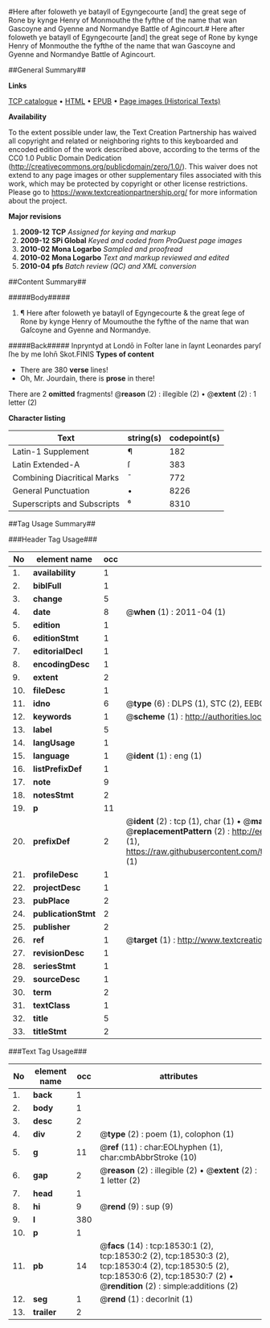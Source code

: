 #Here after foloweth ye batayll of Egyngecourte [and] the great sege of Rone by kynge Henry of Monmouthe the fyfthe of the name that wan Gascoyne and Gyenne and Normandye Battle of Agincourt.#
Here after foloweth ye batayll of Egyngecourte [and] the great sege of Rone by kynge Henry of Monmouthe the fyfthe of the name that wan Gascoyne and Gyenne and Normandye
Battle of Agincourt.

##General Summary##

**Links**

[TCP catalogue](http://www.ota.ox.ac.uk/tcp/)  • 
[HTML](http://tei.it.ox.ac.uk/tcp/Texts-HTML/free/A09/A09522.html)  • 
[EPUB](http://tei.it.ox.ac.uk/tcp/Texts-EPUB/free/A09/A09522.epub) • 
[Page images (Historical Texts)](https://historicaltexts.jisc.ac.uk/eebo-99853161e)

**Availability**

To the extent possible under law, the Text Creation Partnership has waived all copyright and related or neighboring rights to this keyboarded and encoded edition of the work described above, according to the terms of the CC0 1.0 Public Domain Dedication (http://creativecommons.org/publicdomain/zero/1.0/). This waiver does not extend to any page images or other supplementary files associated with this work, which may be protected by copyright or other license restrictions. Please go to https://www.textcreationpartnership.org/ for more information about the project.

**Major revisions**

1. __2009-12__ __TCP__ *Assigned for keying and markup*
1. __2009-12__ __SPi Global__ *Keyed and coded from ProQuest page images*
1. __2010-02__ __Mona Logarbo__ *Sampled and proofread*
1. __2010-02__ __Mona Logarbo__ *Text and markup reviewed and edited*
1. __2010-04__ __pfs__ *Batch review (QC) and XML conversion*

##Content Summary##

#####Body#####

1. ¶ Here after foloweth ye batayll of Egyngecourte & the great ſege of Rone by kynge Henry of Moumouthe the fyfthe of the name that wan Gaſcoyne and Gyenne and Normandye.

#####Back#####
Inpryntyd at Londō in Foſter lane in ſaynt Leonardes paryſ ſhe by me Iohn̄ Skot.FINIS
**Types of content**

  * There are 380 **verse** lines!
  * Oh, Mr. Jourdain, there is **prose** in there!

There are 2 **omitted** fragments! 
 @__reason__ (2) : illegible (2)  •  @__extent__ (2) : 1 letter (2)

**Character listing**


|Text|string(s)|codepoint(s)|
|---|---|---|
|Latin-1 Supplement|¶|182|
|Latin Extended-A|ſ|383|
|Combining             Diacritical Marks|̄|772|
|General Punctuation|•|8226|
|Superscripts             and Subscripts|⁶|8310|

##Tag Usage Summary##

###Header Tag Usage###

|No|element name|occ|attributes|
|---|---|---|---|
|1.|__availability__|1||
|2.|__biblFull__|1||
|3.|__change__|5||
|4.|__date__|8| @__when__ (1) : 2011-04 (1)|
|5.|__edition__|1||
|6.|__editionStmt__|1||
|7.|__editorialDecl__|1||
|8.|__encodingDesc__|1||
|9.|__extent__|2||
|10.|__fileDesc__|1||
|11.|__idno__|6| @__type__ (6) : DLPS (1), STC (2), EEBO-CITATION (1), PROQUEST (1), VID (1)|
|12.|__keywords__|1| @__scheme__ (1) : http://authorities.loc.gov/ (1)|
|13.|__label__|5||
|14.|__langUsage__|1||
|15.|__language__|1| @__ident__ (1) : eng (1)|
|16.|__listPrefixDef__|1||
|17.|__note__|9||
|18.|__notesStmt__|2||
|19.|__p__|11||
|20.|__prefixDef__|2| @__ident__ (2) : tcp (1), char (1)  •  @__matchPattern__ (2) : ([0-9\-]+):([0-9IVX]+) (1), (.+) (1)  •  @__replacementPattern__ (2) : http://eebo.chadwyck.com/downloadtiff?vid=$1&page=$2 (1), https://raw.githubusercontent.com/textcreationpartnership/Texts/master/tcpchars.xml#$1 (1)|
|21.|__profileDesc__|1||
|22.|__projectDesc__|1||
|23.|__pubPlace__|2||
|24.|__publicationStmt__|2||
|25.|__publisher__|2||
|26.|__ref__|1| @__target__ (1) : http://www.textcreationpartnership.org/docs/. (1)|
|27.|__revisionDesc__|1||
|28.|__seriesStmt__|1||
|29.|__sourceDesc__|1||
|30.|__term__|2||
|31.|__textClass__|1||
|32.|__title__|5||
|33.|__titleStmt__|2||


###Text Tag Usage###

|No|element name|occ|attributes|
|---|---|---|---|
|1.|__back__|1||
|2.|__body__|1||
|3.|__desc__|2||
|4.|__div__|2| @__type__ (2) : poem (1), colophon (1)|
|5.|__g__|11| @__ref__ (11) : char:EOLhyphen (1), char:cmbAbbrStroke (10)|
|6.|__gap__|2| @__reason__ (2) : illegible (2)  •  @__extent__ (2) : 1 letter (2)|
|7.|__head__|1||
|8.|__hi__|9| @__rend__ (9) : sup (9)|
|9.|__l__|380||
|10.|__p__|1||
|11.|__pb__|14| @__facs__ (14) : tcp:18530:1 (2), tcp:18530:2 (2), tcp:18530:3 (2), tcp:18530:4 (2), tcp:18530:5 (2), tcp:18530:6 (2), tcp:18530:7 (2)  •  @__rendition__ (2) : simple:additions (2)|
|12.|__seg__|1| @__rend__ (1) : decorInit (1)|
|13.|__trailer__|2||
